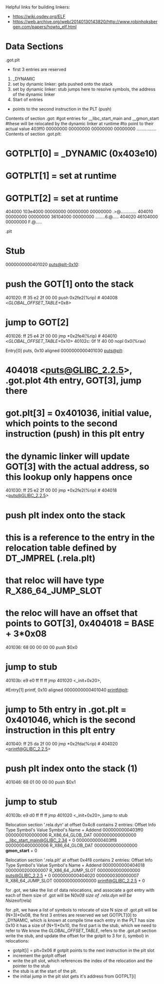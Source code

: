 Helpful links for building linkers:


- https://wiki.osdev.org/ELF
- https://web.archive.org/web/20140130143820/http://www.robinhoksbergen.com/papers/howto_elf.html


# Data Sections

.got.plt
- first 3 entries are reserved
1. _DYNAMIC
2. set by dynamic linker: gets pushed onto the stack
3. set by dynamic linker: stub jumps here to resolve symbols, the address of the dynamic linker
4. Start of entries
- points to the second instruction in the PLT (push)

Contents of section .got:
 #got entries for __libc_start_main and __gmon_start
 #these will be relocated by the dynamic linker at runtime
 #to point to their actual value
 403ff0 00000000 00000000 00000000 00000000  ................
Contents of section .got.plt:
 # GOTPLT[0] = _DYNAMIC (0x403e10)
 # GOTPLT[1] = set at runtime
 # GOTPLT[2] = set at runtime
 404000 103e4000 00000000 00000000 00000000  .>@.............
 404010 00000000 00000000 36104000 00000000  ........6.@.....
 404020 46104000 00000000                    F.@.....

.plt
# Stub
0000000000401020 <puts@plt-0x10>:
  # push the GOT[1] onto the stack
  401020:       ff 35 e2 2f 00 00       push   0x2fe2(%rip)        # 404008 <_GLOBAL_OFFSET_TABLE_+0x8>
  # jump to GOT[2]
  401026:       ff 25 e4 2f 00 00       jmp    *0x2fe4(%rip)        # 404010 <_GLOBAL_OFFSET_TABLE_+0x10>
  40102c:       0f 1f 40 00             nopl   0x0(%rax)

Entry[0] puts, 0x10 aligned
0000000000401030 <puts@plt>:
  # 404018 <puts@GLIBC_2.2.5>, .got.plot 4th entry, GOT[3], jump there
  # got.plt[3] = 0x401036, initial value, which points to the second instruction (push) in this plt entry
  # the dynamic linker will update GOT[3] with the actual address, so this lookup only happens once
  401030:       ff 25 e2 2f 00 00       jmp    *0x2fe2(%rip)        # 404018 <puts@GLIBC_2.2.5>
  # push plt index onto the stack
  # this is a reference to the entry in the relocation table defined by DT_JMPREL (.rela.plt)
  # that reloc will have type R_X86_64_JUMP_SLOT
  # the reloc will have an offset that points to GOT[3], 0x404018 = BASE + 3*0x08
  401036:       68 00 00 00 00          push   $0x0
  # jump to stub
  40103b:       e9 e0 ff ff ff          jmp    401020 <_init+0x20>,

#Entry[1] printf, 0x10 aligned
0000000000401040 <printf@plt>:
  # jump to 5th entry in .got.plt = 0x401046, which is the second instruction in this plt entry
  401040:       ff 25 da 2f 00 00       jmp    *0x2fda(%rip)        # 404020 <printf@GLIBC_2.2.5>
  # push plt index onto the stack (1)
  401046:       68 01 00 00 00          push   $0x1
  # jump to stub
  40103b:       e9 d0 ff ff ff          jmp    401020 <_init+0x20>, jump to stub

Relocation section '.rela.dyn' at offset 0x4c8 contains 2 entries:
    Offset             Info             Type               Symbol's Value  Symbol's Name + Addend
0000000000403ff0  0000000100000006 R_X86_64_GLOB_DAT      0000000000000000 __libc_start_main@GLIBC_2.34 + 0
0000000000403ff8  0000000400000006 R_X86_64_GLOB_DAT      0000000000000000 __gmon_start__ + 0

Relocation section '.rela.plt' at offset 0x4f8 contains 2 entries:
    Offset             Info             Type               Symbol's Value  Symbol's Name + Addend
0000000000404018  0000000200000007 R_X86_64_JUMP_SLOT     0000000000000000 puts@GLIBC_2.2.5 + 0
0000000000404020  0000000300000007 R_X86_64_JUMP_SLOT     0000000000000000 printf@GLIBC_2.2.5 + 0

for .got, we take the list of data relocations, and associate a got entry with each of them
size of .got will be N*0x08
size of .rela.dyn will be N*sizeof(rela)

for .plt, we have a list of symbols to relocate of size N
size of .got.plt will be (N+3)*0x08, the first 3 entries are reserved
we set GOTPLT[0] to _DYNAMIC, which is known at compile time
each entry in the PLT has size 0x10
it has a size of (N+1)*0x10, the first part is the stub, which we need to refer to
We know the _GLOBAL_OFFSET_TABLE_, refers to the .got.plt section
write the stub, and update the offset for the gotplt to 3
for (i, symbol) in relocations:
  - gotplt[i] = plt+0x06  # gotplt points to the next instruction in the plt slot
  - increment the gotplt offset
  - write the plt slot, which references the index of the relocation and the pointer to the stub
  - the stub is at the start of the plt.
  - the initial jump in the plt slot gets it's address from GOTPLT[i]

